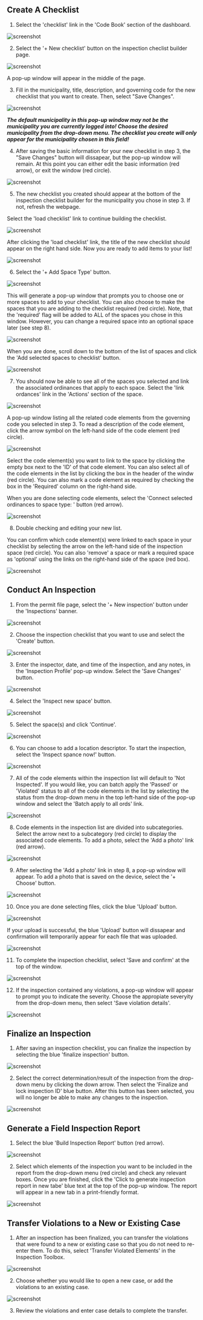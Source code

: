 ## Create A Checklist 

1. Select the 'checklist' link in the 'Code Book' section of the dashboard. 

![screenshot](img/checklist_1.png)

2. Select the '+ New checklist' button on the inspection checlist builder page. 

![screenshot](img/checklist_2.png)

A pop-up window will appear in the middle of the page. 

3. Fill in the municipality, title, description, and governing code for the new checklist that you want to create. Then, select "Save Changes". 

![screenshot](img/checklist_3.png)

***The default municipality in this pop-up window may not be the municipality you are currently logged into! Choose the desired municipality from the drop-down menu. The checklist you create will only appear for the municipality chosen in this field!***

4. After saving the basic information for your new checklist in step 3, the "Save Changes" button will dissapear, but the pop-up window will remain. At this point you can either edit the basic information (red arrow), or exit the window (red circle). 

![screenshot](img/checklist_4.png)

5. The new checklist you created should appear at the bottom of the inspection checklist builder for the municipality you chose in step 3. If not, refresh the webpage.

Select the 'load checklist' link to continue building the checklist. 

![screenshot](img/checklist_5.png)

After clicking the 'load checklist' link, the title of the new checklist should appear on the right hand side. Now you are ready to add items to your list! 

![screenshot](img/checklist_5_2.png)

6.  Select the '+ Add Space Type' button. 

![screenshot](img/checklist_6.png)

This will generate a pop-up window that prompts you to choose one or more spaces to add to your checklist. You can also choose to make the spaces that you are adding to the checklist required (red circle). Note, that the 'required' flag will be added to ALL of the spaces you chose in this window.  However, you can change a required space into an optional space later (see step 8).

![screenshot](img/checklist_6_2.png)

When you are done, scroll down to the bottom of the list of spaces and click the 'Add selected spaces to checklist' button. 

![screenshot](img/checklist_6_3.png)

7.  You should now be able to see all of the spaces you selected and link the associated ordinances that apply to each space. Select the 'link ordances' link in the 'Actions' section of the space.

![screenshot](img/checklist_7.png)

A pop-up window listing all the related code elements from the governing code you selected in step 3.  To read a description of the code element, click the arrow symbol on the left-hand side of the code element (red circle). 

![screenshot](img/checklist_7_3.png)

Select the code element(s) you want to link to the space by clicking the empty box next to the 'ID' of that code element. You can also select all of the code elements in the list by clicking the box in the header of the windw (red circle). You can also mark a code element as required by checking the box in the 'Required' column on the right-hand side. 

When you are done selecting code elements, select the 'Connect selected ordinances to space type: ' button (red arrow).

![screenshot](img/checklist_7_4.png)

8. Double checking and editing your new list. 

You can confirm which code element(s) were linked to each space in your checklist by selecting the arrow on the left-hand side of the inspection space (red circle). You can also 'remove' a space or mark a required space as 'optional' using the links on the right-hand side of the space (red box). 

![screenshot](img/checklist_8.png)


## Conduct An Inspection

1. From the permit file page, select the '+ New inspection' button under the 'Inspections' banner. 

![screenshot](img/updatedinspection.png)

2. Choose the inspection checklist that you want to use and select the 'Create' button.

![screenshot](img/inspection_4.png)

3. Enter the inspector, date, and time of the inspection, and any notes, in the 'Inspection Profile' pop-up window.  Select the 'Save Changes' button.  

![screenshot](img/inspection_5.png)

4. Select the 'Inspect new space' button.  

![screenshot](img/inspection_6.png)

5. Select the space(s) and click 'Continue'.

![screenshot](img/inspection_7.png)

6. You can choose to add a location descriptor. To start the inspection, select the 'Inspect spance now!' button.

![screenshot](img/inspection_8.png)

7. All of the code elements within the inspection list will default to 'Not Inspected'. If you would like, you can batch apply the 'Passed' or 'Violated' status to all of the code elements in the list by selecting the status from the drop-down menu in the top left-hand side of the pop-up window and select the 'Batch apply to all ords' link.

![screenshot](img/inspection_9.png)

8. Code elements in the inspection list are divided into subcategories. Select the arrow next to a subcategory (red circle) to display the associated code elements.  To add a photo, select the 'Add a photo' link (red arrow). 

![screenshot](img/inspection_10.png)

9. After selecting the 'Add a photo' link in step 8, a pop-up window will appear. To add a photo that is saved on the device, select the '+ Choose' button. 

![screenshot](img/inspection_11.png)

10. Once you are done selecting files, click the blue 'Upload' button. 

![screenshot](img/inspection_12.png)

If your upload is successful, the blue 'Upload' button will dissapear and confirmation will temporarily appear for each file that was uploaded. 

![screenshot](img/inspection_13.png)

11. To complete the inspection checklist, select 'Save and confirm' at the top of the window. 

![screenshot](img/inspection_14.png)

12. If the inspection contained any violations, a pop-up window will appear to prompt you to indicate the severity. Choose the appropiate severyity from the drop-down menu, then select 'Save violation details'.  

![screenshot](img/inspection_15.png)


## Finalize an Inspection

1. After saving an inspection checklist, you can finalize the inspection by selecting the blue 'finalize inspection' button. 

![screenshot](img/inspection_16.png)

2. Select the correct determination/result of the inspection from the drop-down menu by clicking the down arrow. Then select the 'Finalize and lock inspection ID' blue button. After this button has been selected, you will no longer be able to make any changes to the inspection.

![screenshot](img/inspection_17.png)


## Generate a Field Inspection Report

1. Select the blue 'Build Inspection Report' button (red arrow).

![screenshot](img/inspection_18.png)

2. Select which elements of the inspection you want to be included in the report from the drop-down menu (red circle) and check any relevant boxes.  Once you are finished, click the 'Click to generate inspection report in new tabe' blue text at the top of the pop-up window. The report will appear in a new tab in a print-friendly format. 

![screenshot](img/inspection_19.png)


## Transfer Violations to a New or Existing Case

1. After an inspection has been finalized, you can transfer the violations that were found to a new or existing case so that you do not need to re-enter them. To do this, select 'Transfer Violated Elements' in the Inspection Toolbox.

![screenshot](img/violtransfer.png)

2. Choose whether you would like to open a new case, or add the violations to an existing case.

![screenshot](img/violtransfer2.png)

3. Review the violations and enter case details to complete the transfer.


